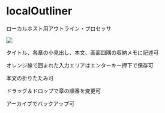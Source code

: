 # localOutliner
ローカルホスト用アウトライン・プロセッサ

<img src="https://user-images.githubusercontent.com/25574701/195502189-60ff09d8-e14a-416c-b315-eda7307fd72c.gif">

タイトル、各章の小見出し、本文、画面四隅の収納メモに記述可

オレンジ線で囲まれた入力エリアはエンターキー押下で保存可

本文の折りたたみ可

ドラッグ＆ドロップで章の順番を変更可

アーカイブでバックアップ可

